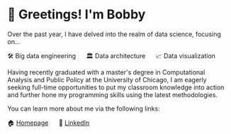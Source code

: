 # 👋 Greetings! I'm Bobby

Over the past year, I have delved into the realm of data science, focusing on...

🛠 Big data engineering &nbsp;&nbsp;&nbsp;&nbsp; 🏛 Data architecture &nbsp;&nbsp;&nbsp;&nbsp; 📈 Data visualization

Having recently graduated with a master's degree in Computational Analysis and Public Policy at the University of Chicago, I am eagerly seeking full-time opportunities to put my classroom knowledge into action and further hone my programming skills using the latest methodologies.

You can learn more about me via the following links:

🏠 [Homepage](https://rcsurridge.github.io/website/) &nbsp;&nbsp;&nbsp;&nbsp; 🔗 [LinkedIn](https://linkedin.com/in/bobby-surridge) 
